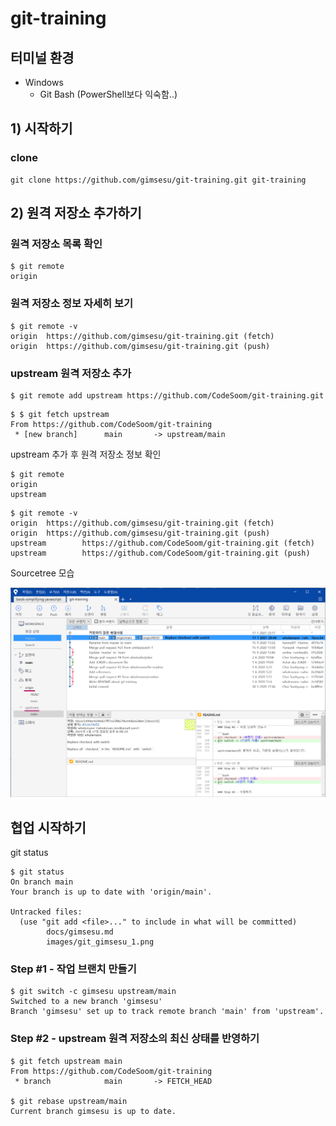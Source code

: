 # git-training

## 터미널 환경

- Windows
  - Git Bash (PowerShell보다 익숙함..)



## 1) 시작하기

### clone

```shell
git clone https://github.com/gimsesu/git-training.git git-training
```



## 2) 원격 저장소 추가하기

### 원격 저장소 목록 확인

```shell
$ git remote
origin
```

### 원격 저장소 정보 자세히 보기

```shell
$ git remote -v
origin  https://github.com/gimsesu/git-training.git (fetch)
origin  https://github.com/gimsesu/git-training.git (push)
```

### upstream 원격 저장소 추가

```shell
$ git remote add upstream https://github.com/CodeSoom/git-training.git
```

```shell
$ $ git fetch upstream
From https://github.com/CodeSoom/git-training
 * [new branch]      main       -> upstream/main
```

upstream 추가 후 원격 저장소 정보 확인

```shell
$ git remote
origin
upstream
```

```shell
$ git remote -v
origin  https://github.com/gimsesu/git-training.git (fetch)
origin  https://github.com/gimsesu/git-training.git (push)
upstream        https://github.com/CodeSoom/git-training.git (fetch)
upstream        https://github.com/CodeSoom/git-training.git (push)
```

Sourcetree 모습

![git_gimsesu_1](../\images\git_gimsesu_1.png)



## 협업 시작하기

git status

```shell
$ git status
On branch main
Your branch is up to date with 'origin/main'.

Untracked files:
  (use "git add <file>..." to include in what will be committed)
        docs/gimsesu.md
        images/git_gimsesu_1.png
```

### Step #1 - 작업 브랜치 만들기

```shell
$ git switch -c gimsesu upstream/main
Switched to a new branch 'gimsesu'
Branch 'gimsesu' set up to track remote branch 'main' from 'upstream'.
```

### Step #2 - upstream 원격 저장소의 최신 상태를 반영하기

```shell
$ git fetch upstream main
From https://github.com/CodeSoom/git-training
 * branch            main       -> FETCH_HEAD

$ git rebase upstream/main
Current branch gimsesu is up to date.
```

